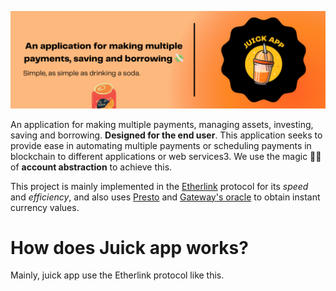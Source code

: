 ![Patron](/public/juick-background.png)
<p>
An application for making multiple payments, managing assets, investing, saving and borrowing. <b>Designed for the end user</b>. This application seeks to provide ease in automating multiple payments or scheduling payments in blockchain to different applications or web services3. We use the magic 🧙🏼 of <b>account abstraction</b> to achieve this.

This project is mainly implemented in the <a href="https://www.etherlink.com/">Etherlink</a> protocol for its <i>speed</i> and <i>efficiency</i>, and also uses <a href="https://gateway.fm/presto/">Presto</a> and <a href="https://gateway.fm/#goods-sec">Gateway's oracle</a> to obtain instant currency values.
</p>
<h1>How does Juick app works?</h1>
<p>Mainly, juick app use the Etherlink protocol like this.</p>